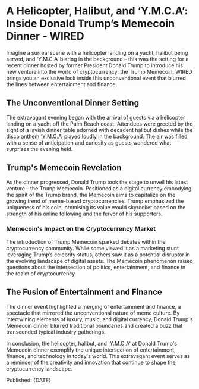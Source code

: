 # A Helicopter, Halibut, and ‘Y.M.C.A’: Inside Donald Trump’s Memecoin Dinner - WIRED

Imagine a surreal scene with a helicopter landing on a yacht, halibut being served, and ‘Y.M.C.A’ blaring in the background – this was the setting for a recent dinner hosted by former President Donald Trump to introduce his new venture into the world of cryptocurrency: the Trump Memecoin. WIRED brings you an exclusive look inside this unconventional event that blurred the lines between entertainment and finance.

## The Unconventional Dinner Setting

The extravagant evening began with the arrival of guests via a helicopter landing on a yacht off the Palm Beach coast. Attendees were greeted by the sight of a lavish dinner table adorned with decadent halibut dishes while the disco anthem ‘Y.M.C.A’ played loudly in the background. The air was filled with a sense of anticipation and curiosity as guests wondered what surprises the evening held.

## Trump's Memecoin Revelation

As the dinner progressed, Donald Trump took the stage to unveil his latest venture – the Trump Memecoin. Positioned as a digital currency embodying the spirit of the Trump brand, the Memecoin aims to capitalize on the growing trend of meme-based cryptocurrencies. Trump emphasized the uniqueness of his coin, promising its value would skyrocket based on the strength of his online following and the fervor of his supporters.

### Memecoin's Impact on the Cryptocurrency Market

The introduction of Trump Memecoin sparked debates within the cryptocurrency community. While some viewed it as a marketing stunt leveraging Trump’s celebrity status, others saw it as a potential disruptor in the evolving landscape of digital assets. The Memecoin phenomenon raised questions about the intersection of politics, entertainment, and finance in the realm of cryptocurrency.

## The Fusion of Entertainment and Finance

The dinner event highlighted a merging of entertainment and finance, a spectacle that mirrored the unconventional nature of meme culture. By intertwining elements of luxury, music, and digital currency, Donald Trump's Memecoin dinner blurred traditional boundaries and created a buzz that transcended typical industry gatherings.

In conclusion, the helicopter, halibut, and 'Y.M.C.A' at Donald Trump's Memecoin dinner exemplify the unique intersection of entertainment, finance, and technology in today's world. This extravagant event serves as a reminder of the creativity and innovation that continue to shape the cryptocurrency landscape.

Published: {DATE}
